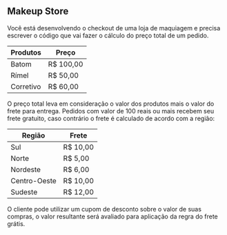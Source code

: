## Makeup Store

Você está desenvolvendo o checkout de uma loja de maquiagem e precisa escrever o código que vai fazer o cálculo do preço total de um pedido.

| Produtos  | Preço     |
| --------- | --------- |
| Batom     | R$ 100,00 |
| Rímel     | R$ 50,00  |
| Corretivo | R$ 60,00  |

O preço total leva em consideração o valor dos produtos mais o valor do frete para entrega. Pedidos com valor de 100 reais ou mais recebem seu frete gratuito, caso contrário o frete é calculado de acordo com a região:

| Região       | Frete    |
| ------------ | -------- |
| Sul          | R$ 10,00 |
| Norte        | R$ 5,00  |
| Nordeste     | R$ 6,00  |
| Centro-Oeste | R$ 10,00 |
| Sudeste      | R$ 12,00 |

O cliente pode utilizar um cupom de desconto sobre o valor de suas compras, o valor resultante será avaliado para aplicação da regra do frete grátis.
